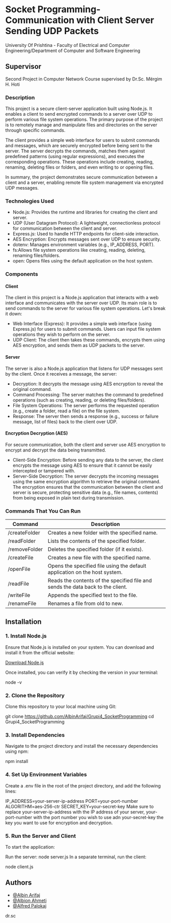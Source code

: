 # Socket Programming- Communication with Client Server Sending UDP Packets
University Of Prishtina - Faculty of Electrical and Computer Engineering/Department of Computer and Software Engineering

## Supervisor
Second Project in Computer Network Course supervised by Dr.Sc. Mërgim H. Hoti

### Description
This project is a secure client-server application built using Node.js. It enables a client to send encrypted commands to a server over UDP to perform various file system operations. The primary purpose of the project is to remotely manage and manipulate files and directories on the server through specific commands.

The client provides a simple web interface for users to submit commands and messages, which are securely encrypted before being sent to the server. The server decrypts the commands, matches them against predefined patterns (using regular expressions), and executes the corresponding operations. These operations include creating, reading, renaming, deleting files or folders, and even writing to or opening files.

In summary, the project demonstrates secure communication between a client and a server, enabling remote file system management via encrypted UDP messages.

### Technologies Used
- Node.js: Provides the runtime and libraries for creating the client and server.
- UDP (User Datagram Protocol): A lightweight, connectionless protocol for communication between the client and server.
- Express.js: Used to handle HTTP endpoints for client-side interaction.
- AES Encryption: Encrypts messages sent over UDP to ensure security.
- dotenv: Manages environment variables (e.g., IP_ADDRESS, PORT).
- fs:Allows file system operations like creating, reading, deleting, renaming files/folders.
- open: Opens files using the default application on the host system.

### Components

#### Client
The client in this project is a Node.js application that interacts with a web interface and communicates with the server over UDP. Its main role is to send commands to the server for various file system operations. Let's break it down:
- Web Interface (Express): It provides a simple web interface (using Express.js) for users to submit commands. Users can input file system operations they wish to perform on the server.
- UDP Client: The client then takes these commands, encrypts them using AES encryption, and sends them as UDP packets to the server.

#### Server
The server is also a Node.js application that listens for UDP messages sent by the client. Once it receives a message, the server:

- Decryption: It decrypts the message using AES encryption to reveal the original command.
- Command Processing: The server matches the command to predefined operations (such as creating, reading, or deleting files/folders).
- File System Operations: The server performs the requested operation (e.g., create a folder, read a file) on the file system.
- Response: The server then sends a response (e.g., success or failure message, list of files) back to the client over UDP.

#### Encryption Decryption (AES)
For secure communication, both the client and server use AES encryption to encrypt and decrypt the data being transmitted.

- Client-Side Encryption: Before sending any data to the server, the client encrypts the message using AES to ensure that it cannot be easily intercepted or tampered with.
- Server-Side Decryption: The server decrypts the incoming messages using the same encryption algorithm to retrieve the original command.
The encryption ensures that the communication between the client and server is secure, protecting sensitive data (e.g., file names, contents) from being exposed in plain text during transmission.


### Commands That You Can Run

| Command               | Description                                                         |
|-----------------------|---------------------------------------------------------------------|
| /createFolder <name> | Creates a new folder with the specified name.                       |
| /readFolder <name>   | Lists the contents of the specified folder.                        |
| /removeFolder <name> | Deletes the specified folder (if it exists).                        |
| /createFile <name>   | Creates a new file with the specified name.                         |
| /openFile <name>     | Opens the specified file using the default application on the host system. |
| /readFile <name>     | Reads the contents of the specified file and sends the data back to the client. |
| /writeFile <file> <text> | Appends the specified text to the file.                         |
| /renameFile <old> <new> | Renames a file from old to new.                                  |



## Installation

### 1. Install Node.js

Ensure that Node.js is installed on your system. You can download and install it from the official website:

[Download Node.js](https://nodejs.org/)

Once installed, you can verify it by checking the version in your terminal:

node -v

### 2. Clone the Repository
Clone this repository to your local machine using Git:


git clone https://github.com/AlbinArifaj/Grupi4_SocketProgramming
cd Grupi4_SocketProgramming

### 3. Install Dependencies
Navigate to the project directory and install the necessary dependencies using npm:

npm install
### 4. Set Up Environment Variables
Create a .env file in the root of the project directory, and add the following lines:

IP_ADDRESS=your-server-ip-address
PORT=your-port-number
ALGORITHM=aes-256-ctr
SECRET_KEY=your-secret-key
Make sure to replace your-server-ip-address with the IP address of your server, your-port-number with the port number you wish to use adn your-secret-key the key you want to use for encryption and decryption.

### 5. Run the Server and Client
To start the application:

Run the server:
node server.js
In a separate terminal, run the client:

node client.js
## Authors

- [@Albin Arifaj](https://github.com/AlbinArifaj)
- [@Albion Ahmeti](https://github.com/AlbionAhmeti)
- [@Alfred Palokaj](https://github.com/AlfredPalokaj)

dr.sc